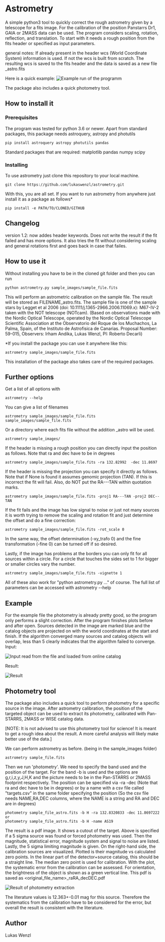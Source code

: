 # Astrometry

A simple python3 tool to quickly correct the rough astrometry given by a telescope for a fits image. For the calibration of the position Panstarrs Dr1, GAIA or 2MASS data can be used. The program considers scaling, rotation, reflection, and translation. To start with it needs a rough position from the fits header or specified as input parameters.

general notes: If already present in the header wcs (World Coordinate System) information is used. If not the wcs is built from scratch. 
The resulting wcs is saved to the fits header and the data is saved as a new file <filename>_astro.fits

Here is a quick example:
![Example run of the programm](sample_images/sample_run.gif)


The package also includes a quick photometry tool.



## How to install it

### Prerequisites

The program was tested for python 3.6 or newer.
Apart from standard packages, this package needs astroquery, astropy and photutils

```
pip install astroquery astropy photutils pandas
```

Standard packages that are required: matplotlib pandas numpy scipy

### Installing

To use astrometry just clone this repository to your local machine.

```
git clone https://github.com/lukaswenzl/astrometry.git
```

With this, you are all set. If you want to run astrometry from anywhere just install it as a package as follows*

```
pip install -e PATH/TO/CLONED/GITHUB
```

## Changelog
version 1.2: now addes header keywords. Does not write the result if the fit failed and has more options. It also tries the fit without considering scaling and general rotations first and goes back in case that failes. 

## How to use it

Without installing you have to be in the cloned git folder and then you can run

```
python astrometry.py sample_images/sample_file.fits
```

This will perform an astrometric calibration on the sample file. The result will be stored as FILENAME_astro.fits. 
The sample file is one of the sample stars by Legget et al 2006 (doi: 10.1111/j.1365-2966.2006.11069.x): M67-IV-2 taken with the NOT telescope (NOTcam). (Based on observations made with the Nordic Optical Telescope, operated by the Nordic Optical Telescope Scientific Association at the Observatorio del Roque de los Muchachos, La Palma, Spain, of the Instituto de Astrofisica de Canarias. Proposal Number:  59-015, Observers: Irham Andika, Lukas Wenzl, PI: Roberto Decarli)

*If you install the package you can use it anywhere like this:

```
astrometry sample_images/sample_file.fits
```

This installation of the package also takes care of the required packages.


## Further options

Get a list of all options with

```
astrometry --help
```

You can give a list of filenames

```
astrometry sample_images/sample_file.fits sample_images/sample_file.fits
```

Or a directory where each fits file without the addition _astro will be used.

```
astrometry sample_images/
```

If the header is missing a rough position you can directly input the position as follows. Note that ra and dec have to be in degrees

```
astrometry sample_images/sample_file.fits -ra 132.82992  -dec 11.8697
```

If the header is missing the projection you can specify it directly as follows. Note that if None is found it assumes genomic projection (TAN). If this is incorrect the fit will fail. Also, do NOT put the RA---TAN within quotation marks.

```
astrometry sample_images/sample_file.fits -proj1 RA---TAN -proj2 DEC--TAN
```

If the fit fails and the image has low signal to noise or just not many sources it is worth trying to remove the scaling and rotation fit and just determine the offset and do a fine correction:

```
astrometry sample_images/sample_file.fits -rot_scale 0
```

In the same way, the offset determination (-xy_trafo 0) and the fine transformation (-fine 0) can be turned off if so desired.

Lastly, if the image has problems at the borders you can only fit for all sources within a circle. For a circle that touches the sides set to 1 for bigger or smaller circles vary the number.

```
astrometry sample_images/sample_file.fits -vignette 1
```

All of these also work for "python astrometry.py ..." of course.
The full list of parameters can be accessed with astrometry --help

## Example

For the example file the photometry is already pretty good, so the program only performs a slight correction. After the program finishes plots before and after open. Sources detected in the image are marked blue and the catalog objects are projected on with the world coordinates at the start and finish. If the algorithm converged many sources and catalog objects will overlap, less than 5 clearly indicates that the algorithm failed to converge.
Input:

![Input read from the file and loaded from online catalog](sample_images/sample_file_input.png)

Result:

![Result](sample_images/sample_file_result.png)

## Photometry tool

The package also includes a quick tool to perform photometry for a specific source in the image. After astrometry calibration, the position of the targeted object can be used to extract its photometry, calibrated with Pan-STARRS, 2MASS or WISE catalog data. 

[NOTE: It is not advised to use this photometry tool for science! It is meant to get a rough idea about the result. A more careful analysis will likely make better use of the data.]

We can perform astrometry as before. (being in the sample_images folder)
```
astrometry sample_file.fits
```

Then we run 'photometry'. We need to specify the band used and the position of the target. For the band -b is used and the options are g,r,i,z,y,J,H,K and the picture needs to be in the Pan-STARRS or 2MASS footprint respectively. 
The position can be specified via -ra -dec (Note that ra and dec have to be in degrees) or by a name with a csv file called "targets.csv" in the same folder specifying the position (So the csv file needs NAME,RA,DEC columns, where the NAME is a string and RA and DEC are in degrees) 

```
photometry sample_file_astro.fits -b H -ra 132.8320833 -dec 11.8697222
or
photometry sample_file_astro.fits -b H -name AS19
```

The result is a pdf image. It shows a cutout of the target. Above is specified if a 5 sigma source was found or forced photometry was used. Then the magnitude, statistical error, magnitude system and signal to noise are listed. Lastly, the 5 sigma limiting magnitude is given. On the right-hand side, the calibration sources are visualized. Plotted is their magnitude vs calculated zero points. In the linear part of the detector+source catalog, this should be a straight line. The median zero point is used for calibration. With the plot, the systematic error from the calibration can be assessed. For orientation, the brightness of the object is shown as a green vertical line. This pdf is saved as <original_file_name>_raRA_decDEC.pdf 

![Result of photometry extraction](sample_images/sample_file_photometry_result.png)

The literature values is 12.363+-0.01 mag for this source. Therefore the systematics from the calibration have to be considered for the error, but overall the result is consistent with the literature.



## Author

Lukas Wenzl 
